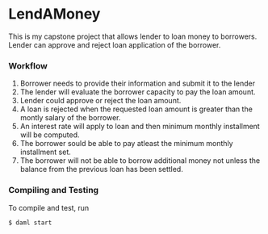 # LendAMoney
This is my capstone project that allows lender to loan money to borrowers. Lender can approve and reject loan application of the borrower.

### Workflow
1. Borrower needs to provide their information and submit it to the lender
2. The lender will evaluate the borrower capacity to pay the loan amount.
3. Lender could approve or reject the loan amount.
4. A loan is rejected when the requested loan amount is greater than the montly salary of the borrower.
5. An interest rate will apply to loan and then minimum monthly installment will be computed.
6. The borrower sould be able to pay atleast the minimum monthly installment set.
7. The borrower will not be able to borrow additional money not unless the balance from the previous loan has been settled.
   
### Compiling and Testing
To compile and test, run
```
$ daml start
```

